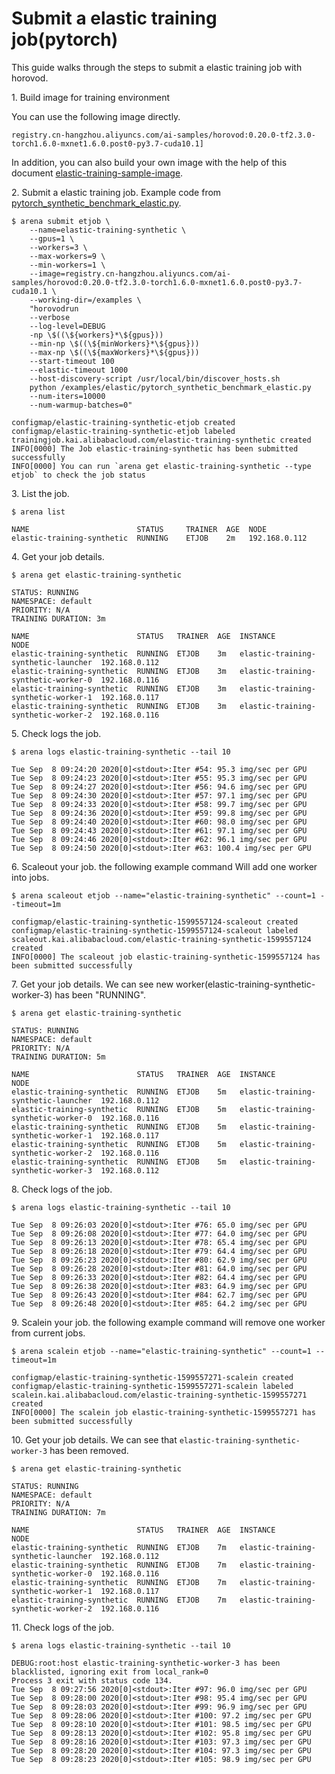# Submit a elastic training job(pytorch)

This guide walks through the steps to submit a elastic training job with horovod.

1\. Build image for training environment

You can use the following image  directly.

    registry.cn-hangzhou.aliyuncs.com/ai-samples/horovod:0.20.0-tf2.3.0-torch1.6.0-mxnet1.6.0.post0-py3.7-cuda10.1]

In addition, you can also build your own image with the help of this document [elastic-training-sample-image](https://code.aliyun.com/370272561/elastic-training-sample-image).

2\. Submit a elastic training job. Example code from [pytorch_synthetic_benchmark_elastic.py](https://github.com/horovod/horovod/blob/master/examples/elastic/pytorch_synthetic_benchmark_elastic.py).

    $ arena submit etjob \
        --name=elastic-training-synthetic \
        --gpus=1 \
        --workers=3 \
        --max-workers=9 \
        --min-workers=1 \
        --image=registry.cn-hangzhou.aliyuncs.com/ai-samples/horovod:0.20.0-tf2.3.0-torch1.6.0-mxnet1.6.0.post0-py3.7-cuda10.1 \
        --working-dir=/examples \
        "horovodrun
        --verbose
        --log-level=DEBUG
        -np \$((\${workers}*\${gpus}))
        --min-np \$((\${minWorkers}*\${gpus}))
        --max-np \$((\${maxWorkers}*\${gpus}))
        --start-timeout 100
        --elastic-timeout 1000
        --host-discovery-script /usr/local/bin/discover_hosts.sh
        python /examples/elastic/pytorch_synthetic_benchmark_elastic.py
        --num-iters=10000
        --num-warmup-batches=0"
 
    configmap/elastic-training-synthetic-etjob created
    configmap/elastic-training-synthetic-etjob labeled
    trainingjob.kai.alibabacloud.com/elastic-training-synthetic created
    INFO[0000] The Job elastic-training-synthetic has been submitted successfully
    INFO[0000] You can run `arena get elastic-training-synthetic --type etjob` to check the job status


3\. List the job.

    $ arena list

    NAME                        STATUS     TRAINER  AGE  NODE
    elastic-training-synthetic  RUNNING    ETJOB    2m   192.168.0.112


4\. Get your job details.

    $ arena get elastic-training-synthetic

    STATUS: RUNNING
    NAMESPACE: default
    PRIORITY: N/A
    TRAINING DURATION: 3m

    NAME                        STATUS   TRAINER  AGE  INSTANCE                             NODE
    elastic-training-synthetic  RUNNING  ETJOB    3m   elastic-training-synthetic-launcher  192.168.0.112
    elastic-training-synthetic  RUNNING  ETJOB    3m   elastic-training-synthetic-worker-0  192.168.0.116
    elastic-training-synthetic  RUNNING  ETJOB    3m   elastic-training-synthetic-worker-1  192.168.0.117
    elastic-training-synthetic  RUNNING  ETJOB    3m   elastic-training-synthetic-worker-2  192.168.0.116


5\. Check logs the job.

    $ arena logs elastic-training-synthetic --tail 10

    Tue Sep  8 09:24:20 2020[0]<stdout>:Iter #54: 95.3 img/sec per GPU
    Tue Sep  8 09:24:23 2020[0]<stdout>:Iter #55: 95.3 img/sec per GPU
    Tue Sep  8 09:24:27 2020[0]<stdout>:Iter #56: 94.6 img/sec per GPU
    Tue Sep  8 09:24:30 2020[0]<stdout>:Iter #57: 97.1 img/sec per GPU
    Tue Sep  8 09:24:33 2020[0]<stdout>:Iter #58: 99.7 img/sec per GPU
    Tue Sep  8 09:24:36 2020[0]<stdout>:Iter #59: 99.8 img/sec per GPU
    Tue Sep  8 09:24:40 2020[0]<stdout>:Iter #60: 98.0 img/sec per GPU
    Tue Sep  8 09:24:43 2020[0]<stdout>:Iter #61: 97.1 img/sec per GPU
    Tue Sep  8 09:24:46 2020[0]<stdout>:Iter #62: 96.1 img/sec per GPU
    Tue Sep  8 09:24:50 2020[0]<stdout>:Iter #63: 100.4 img/sec per GPU



6\. Scaleout your job. the following example command Will add one worker into jobs.

    $ arena scaleout etjob --name="elastic-training-synthetic" --count=1 --timeout=1m

    configmap/elastic-training-synthetic-1599557124-scaleout created
    configmap/elastic-training-synthetic-1599557124-scaleout labeled
    scaleout.kai.alibabacloud.com/elastic-training-synthetic-1599557124 created
    INFO[0000] The scaleout job elastic-training-synthetic-1599557124 has been submitted successfully


7\. Get your job details. We can see new worker(elastic-training-synthetic-worker-3) has been "RUNNING".

    $ arena get elastic-training-synthetic

    STATUS: RUNNING
    NAMESPACE: default
    PRIORITY: N/A
    TRAINING DURATION: 5m

    NAME                        STATUS   TRAINER  AGE  INSTANCE                             NODE
    elastic-training-synthetic  RUNNING  ETJOB    5m   elastic-training-synthetic-launcher  192.168.0.112
    elastic-training-synthetic  RUNNING  ETJOB    5m   elastic-training-synthetic-worker-0  192.168.0.116
    elastic-training-synthetic  RUNNING  ETJOB    5m   elastic-training-synthetic-worker-1  192.168.0.117
    elastic-training-synthetic  RUNNING  ETJOB    5m   elastic-training-synthetic-worker-2  192.168.0.116
    elastic-training-synthetic  RUNNING  ETJOB    5m   elastic-training-synthetic-worker-3  192.168.0.112


8\. Check logs of the job.

    $ arena logs elastic-training-synthetic --tail 10

    Tue Sep  8 09:26:03 2020[0]<stdout>:Iter #76: 65.0 img/sec per GPU
    Tue Sep  8 09:26:08 2020[0]<stdout>:Iter #77: 64.0 img/sec per GPU
    Tue Sep  8 09:26:13 2020[0]<stdout>:Iter #78: 65.4 img/sec per GPU
    Tue Sep  8 09:26:18 2020[0]<stdout>:Iter #79: 64.4 img/sec per GPU
    Tue Sep  8 09:26:23 2020[0]<stdout>:Iter #80: 62.9 img/sec per GPU
    Tue Sep  8 09:26:28 2020[0]<stdout>:Iter #81: 64.0 img/sec per GPU
    Tue Sep  8 09:26:33 2020[0]<stdout>:Iter #82: 64.4 img/sec per GPU
    Tue Sep  8 09:26:38 2020[0]<stdout>:Iter #83: 64.9 img/sec per GPU
    Tue Sep  8 09:26:43 2020[0]<stdout>:Iter #84: 62.7 img/sec per GPU
    Tue Sep  8 09:26:48 2020[0]<stdout>:Iter #85: 64.2 img/sec per GPU

9\. Scalein your job. the following example command will remove one worker from current jobs.

    $ arena scalein etjob --name="elastic-training-synthetic" --count=1 --timeout=1m

    configmap/elastic-training-synthetic-1599557271-scalein created
    configmap/elastic-training-synthetic-1599557271-scalein labeled
    scalein.kai.alibabacloud.com/elastic-training-synthetic-1599557271 created
    INFO[0000] The scalein job elastic-training-synthetic-1599557271 has been submitted successfully


10\. Get your job details. We can see that ``elastic-training-synthetic-worker-3`` has been removed.

    $ arena get elastic-training-synthetic

    STATUS: RUNNING
    NAMESPACE: default
    PRIORITY: N/A
    TRAINING DURATION: 7m

    NAME                        STATUS   TRAINER  AGE  INSTANCE                             NODE
    elastic-training-synthetic  RUNNING  ETJOB    7m   elastic-training-synthetic-launcher  192.168.0.112
    elastic-training-synthetic  RUNNING  ETJOB    7m   elastic-training-synthetic-worker-0  192.168.0.116
    elastic-training-synthetic  RUNNING  ETJOB    7m   elastic-training-synthetic-worker-1  192.168.0.117
    elastic-training-synthetic  RUNNING  ETJOB    7m   elastic-training-synthetic-worker-2  192.168.0.116


11\. Check logs of the job.

    $ arena logs elastic-training-synthetic --tail 10

    DEBUG:root:host elastic-training-synthetic-worker-3 has been blacklisted, ignoring exit from local_rank=0
    Process 3 exit with status code 134.
    Tue Sep  8 09:27:56 2020[0]<stdout>:Iter #97: 96.0 img/sec per GPU
    Tue Sep  8 09:28:00 2020[0]<stdout>:Iter #98: 95.4 img/sec per GPU
    Tue Sep  8 09:28:03 2020[0]<stdout>:Iter #99: 96.9 img/sec per GPU
    Tue Sep  8 09:28:06 2020[0]<stdout>:Iter #100: 97.2 img/sec per GPU
    Tue Sep  8 09:28:10 2020[0]<stdout>:Iter #101: 98.5 img/sec per GPU
    Tue Sep  8 09:28:13 2020[0]<stdout>:Iter #102: 95.8 img/sec per GPU
    Tue Sep  8 09:28:16 2020[0]<stdout>:Iter #103: 97.3 img/sec per GPU
    Tue Sep  8 09:28:20 2020[0]<stdout>:Iter #104: 97.3 img/sec per GPU
    Tue Sep  8 09:28:23 2020[0]<stdout>:Iter #105: 98.9 img/sec per GPU